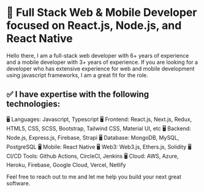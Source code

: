 # 👋 Full Stack Web & Mobile Developer focused on React.js, Node.js, and React Native    

Hello there, I am a full-stack web developer with 6+ years of experience and a mobile developer with 3+ years of experience.
If you are looking for a developer who has extensive experience for web and mobile development using javascript frameworks, I am a great fit for the role.

## ✅ I have expertise with the following technologies:
 🖥 Languages: Javascript, Typescript
 🖥 Frontend: React.js, Next.js, Redux, HTML5, CSS, SCSS, Bootstrap, Tailwind CSS, Material UI, etc
 🖥 Backend: Node.js, Express.js, Firebase, Strapi
 🖥 Database: MongoDB, MySQL, PostgreSQL
 🖥 Mobile: React Native
 🖥 Web3: Web3.js, Ethers.js, Solidity
 🖥 CI/CD Tools: Github Actions, CircleCI, Jenkins
 🖥 Cloud: AWS, Azure, Heroku, Firebase, Google Cloud, Vercel, Netlify

Feel free to reach out to me and let me help you build your next great software.
